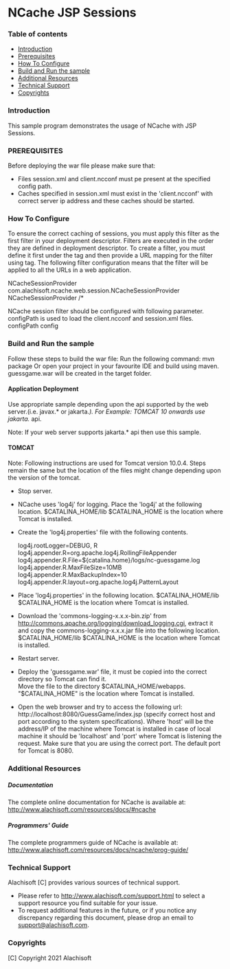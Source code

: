 # NCache JSP Sessions

### Table of contents

* [Introduction](#introduction)
* [Prerequisites](#prerequisites)
* [How To Configure](#how-to-configure)
* [Build and Run the sample](#build-and-run-the-sample)
* [Additional Resources](#additional-resources)
* [Technical Support](#technical-support)
* [Copyrights](#copyrights)


### Introduction

This sample program demonstrates the usage of NCache with JSP Sessions.

### PREREQUISITES

Before deploying the war file please make sure that:
	
  - Files session.xml and client.ncconf must pe present at the specified config path.
  - Caches specified in session.xml must exist in the 'client.ncconf' with correct server ip address and these caches should be started.

### How To Configure
 
To ensure the correct caching of sessions, you must apply this filter as the
first filter in your deployment descriptor. Filters are executed in the
order they are defined in deployment descriptor. To create a filter, you must
define it first under the <filter> tag and then provide a URL mapping for the
filter using <filter-mapping> tag. The following filter configuration means that
the filter will be applied to all the URLs in a web application.

   <filter>
    <filter-name>NCacheSessionProvider</filter-name>
    <filter-class>com.alachisoft.ncache.web.session.NCacheSessionProvider</filter-class>
   </filter>
   <filter-mapping>
        <filter-name>NCacheSessionProvider</filter-name>
        <url-pattern>/*</url-pattern>
   </filter-mapping>

   NCache session filter should be configured with following parameter.
   <init-param>
            <description>configPath is used to load the client.ncconf and session.xml files.</description>
            <param-name>configPath</param-name>
            <param-value>config</param-value>
   </init-param>

### Build and Run the sample

Follow these steps to build the war file:
	Run the following command: mvn package
	Or open your project in your favourite IDE and build using maven.
	guessgame.war will be created in the target folder.

#### Application Deployment

Use appropriate sample depending upon the api supported by the web server.(i.e. javax.* or jakarta.*).
For Example: TOMCAT 10 onwards use jakarta.* api.

Note: If your web server supports jakarta.* api then use this sample.

#### TOMCAT

Note: Following instructions are used for Tomcat version 10.0.4. Steps remain the same but
the location of the files might change depending upon the version of the tomcat.

  - Stop server.

  - NCache uses 'log4j' for logging. Place the 'log4j' at the following location. 
      $CATALINA_HOME/lib
      $CATALINA_HOME is the location where Tomcat is installed.

  - Create the 'log4j.properties' file with the following contents.
   
	log4j.rootLogger=DEBUG, R 
	log4j.appender.R=org.apache.log4j.RollingFileAppender 
	log4j.appender.R.File=${catalina.home}/logs/nc-guessgame.log 
	log4j.appender.R.MaxFileSize=10MB 
	log4j.appender.R.MaxBackupIndex=10 
    log4j.appender.R.layout=org.apache.log4j.PatternLayout   

  - Place 'log4j.properties' in the following location.
    $CATALINA_HOME/lib
    $CATALINA_HOME is the location where Tomcat is installed.

  - Download the 'commons-logging-x.x.x-bin.zip' from http://commons.apache.org/logging/download_logging.cgi, extract it and copy the 
    commons-logging-x.x.x.jar file into the following location.
    $CATALINA_HOME/lib
    $CATALINA_HOME is the location where Tomcat is installed.

  - Restart server.

  - Deploy the 'guessgame.war' file, it must be copied into the correct
	directory so Tomcat can find it.  
	Move the file to the directory $CATALINA_HOME/webapps.
    "$CATALINA_HOME" is the location where Tomcat is installed.  

  - Open the web browser and try to access the following url: 
    http://localhost:8080/GuessGame/index.jsp (specify correct host and port 
	according to the system specifications).
    Where 'host' will be the address/IP of the machine where Tomcat is installed in case 
	of local machine it should be 'localhost' and 'port' where Tomcat is listening the request. 
	Make sure that you are using the correct port. The default port for Tomcat is 8080.

### Additional Resources

##### Documentation
The complete online documentation for NCache is available at:
http://www.alachisoft.com/resources/docs/#ncache

##### Programmers' Guide
The complete programmers guide of NCache is available at:
http://www.alachisoft.com/resources/docs/ncache/prog-guide/

### Technical Support

Alachisoft [C] provides various sources of technical support. 

- Please refer to http://www.alachisoft.com/support.html to select a support resource you find suitable for your issue.
- To request additional features in the future, or if you notice any discrepancy regarding this document, please drop an email to [support@alachisoft.com](mailto:support@alachisoft.com).

### Copyrights

[C] Copyright 2021 Alachisoft 